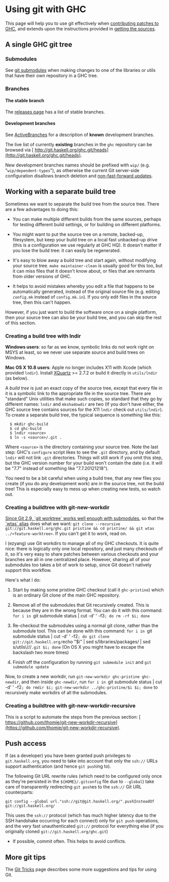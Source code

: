 


# Using git with GHC



This page will help you to use git effectively when [contributing patches to GHC](working-conventions/fixing-bugs), and extends upon the instructions provided in [getting the sources](building/getting-the-sources).


## A single GHC git tree


### Submodules



See [git submodules](working-conventions/git/submodules) when making changes to one of the libraries or utils that have their own repository in a GHC tree.


### Branches


#### The stable branch



The [releases page](working-conventions/releases) has a list of stable branches.


#### Development branches



See [ActiveBranches](active-branches) for a description of **known** development branches.



The live list of currently **existing** branches in the `ghc` repository can be browsed via [
http://git.haskell.org/ghc.git/heads](http://git.haskell.org/ghc.git/heads).



New development branches names should be prefixed with `wip/` (e.g. "`wip/dependent-types`"), as otherwise the current Git server-side configuration disallows branch deletion and [
non-fast-forward updates](http://stackoverflow.com/questions/4684352/whats-a-fast-forward-in-git).


## Working with a separate build tree



Sometimes we want to separate the build tree from the source tree.
There are a few advantages to doing this:


- You can make multiple different builds from the same sources,
  perhaps for testing different build settings, or for building
  on different platforms.

- You might want to put the source tree on a remote, backed-up,
  filesystem, but keep your build tree on a local fast unbacked-up
  drive (this is a configuration we use regularly at GHC HQ).  It
  doesn't matter if you lose the build tree: it can easily be
  regenerated.

- It's easy to blow away a build tree and start again, without
  modifying your source tree.  `make maintainer-clean` is usually
  good for this too, but it can miss files that it doesn't know
  about, or files that are remnants from older versions of GHC.

- It helps to avoid mistakes whereby you edit a file that happens
  to be automatically generated, instead of the original source
  file (e.g. editing `config.mk` instead of `config.mk.in`).  If
  you only edit files in the source tree, then this can't happen.


However, if you just want to build the software once on a single
platform, then your source tree can also be your build tree, and you
can skip the rest of this section.


### Creating a build tree with lndir



**Windows users**: so far as we know, symbolic links do not work right on MSYS at least, so we never use separate source and build trees on Windows.



**Mac OS X 10.8 users**: Apple no longer includes X11 with Xcode (which provided `lndir`). Install [
XQuartz](http://xquartz.macosforge.org/landing/) \>= 2.7.2 or build it directly in `utils/lndir` (as below).



A *build tree* is just an exact copy of the source tree, except that
every file in it is a symbolic link to the appropriate file in the
source tree.  There are "standard" Unix utilities that make such
copies, so standard that they go by different names: `lndir` and
`mkshadowdir` are two (If you don't have either, the GHC source
tree contains sources for the X11 `lndir` check out
`utils/lndir`).  To create a separate build tree, the typical sequence is something like this:


```wiki
  $ mkdir ghc-build
  $ cd ghc-build
  $ lndir <source>
  $ ln -s <source>/.git .
```


Where `<source>` is the directory containing your source tree.  Note the last step: GHC's `configure` script likes to see the `.git` directory, and by default `lndir` will not link `.git` directories.  Things will still work if you omit this step, but the GHC version number for your build won't contain the date (i.e. it will be "7.7" instead of something like "7.7.20121218").



You need to be a bit careful when using a build tree, that any new files you create
(if you do any development work) are in the source tree, not the build
tree!  This is especially easy to mess up when creating new tests, so watch out.


### Creating a buildtree with git-new-workdir



[
Since Git 2.9, \`git worktree\` works well enough with submodules](https://stackoverflow.com/questions/31871888/what-goes-wrong-when-using-git-worktree-with-git-submodules), so that the [
\`wtas\` alias](https://stackoverflow.com/a/31872051/388010) does what we want: `git clone --recursive git://git.haskell.org/ghc.git pristine && cd pristine/ && git wtas ../<feature-worktree>`. If you can't get it to work, read on.



I (ezyang) use Git workdirs to manage all of my GHC checkouts. It is quite nice: there is logically only one local repository, and just many checkouts of it, so it's very easy to share patches between various checkouts and your branches are all in one centralized place. However, sharing all of your submodules too takes a bit of work to setup, since Git doesn't natively support this workflow.



Here's what I do:


1. Start by making some pristine GHC checkout (call it `ghc-pristine`) which is an ordinary Git clone of the main GHC repository.

1. Remove all of the submodules that Git recursively created. This is because they are in the wrong format. You can do it with this command: `for i in `git submodule status | cut -d' ' -f3`; do rm -rf $i; done`

1. Re-checkout the submodules using a normal git clone, rather than the submodule tool. This can be done with this command: `for i in `git submodule status | cut -d' ' -f2`; do git clone git://git.haskell.org/`echo "$i" | sed s/libraries/packages/ | sed s/utils\\///`.git $i; done` (On OS X you might have to escape the backslash two more times)

1. Finish off the configuration by running `git submodule init` and `git submodule update`


Now, to create a new workdir, run `git-new-workdir ghc-pristine ghc-newdir`, and then inside `ghc-newdir`, run `for i in `git submodule status | cut -d' ' -f2`; do rmdir $i; git-new-workdir ../ghc-pristine/$i $i; done` to recursively make workdirs of all the submodules.


### Creating a buildtree with git-new-workdir-recursive



This is a script to automate the steps from the previous section: [
https://github.com/thomie/git-new-workdir-recursive](https://github.com/thomie/git-new-workdir-recursive).


## Push access



If (as a developer) you have been granted push privileges to `git.haskell.org`, you need to take into account that only the `ssh://` URLs support authentication (and hence `git push`ing to).



The following Git URL rewrite rules (which need to be configured only once as they're persisted in the `${HOME}/.gitconfig` file due to `--global`) take care of transparently redirecting `git push`es to the `ssh://` Git URL counterparts:


```
git config --global url."ssh://git@git.haskell.org/".pushInsteadOf git://git.haskell.org/ 
```


This uses the `ssh://` protocol (which has much higher latency due to the SSH handshake occurring for each connect) only for `git push` operations, and the very fast unauthenticated `git://` protocol for everything else (if you originally cloned `git://git.haskell.org/ghc.git`)


- If possible, commit often.  This helps to avoid conflicts.

## More git tips



The [Git Tricks](working-conventions/git/tricks) page describes some more suggestions and tips for using Git.


